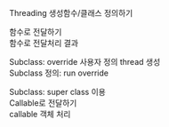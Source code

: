 Threading 생성함수/클래스 정의하기  

함수로 전달하기  
함수로 전달처리 결과  

Subclass: override
사용자 정의 thread 생성  
Subclass 정의: run override  

Subclass: super class 이용  
Callable로 전달하기  
callable 객체 처리  
